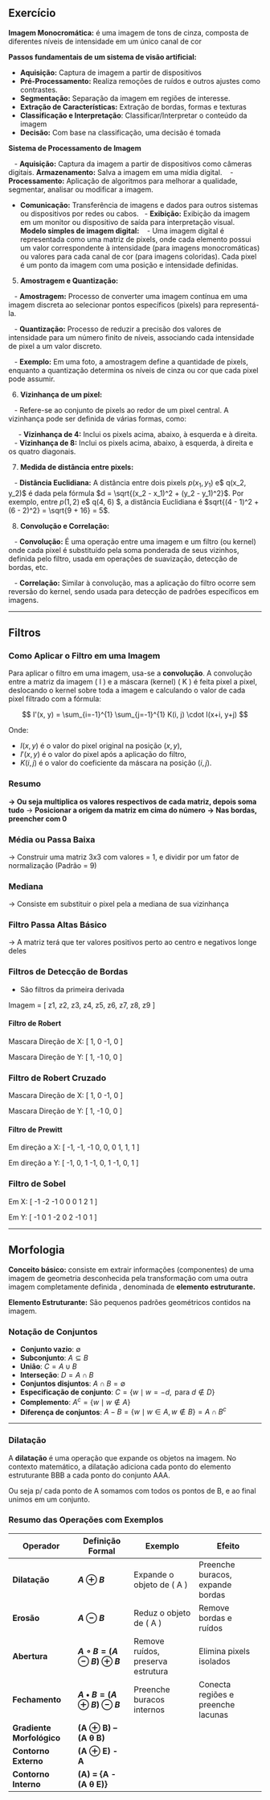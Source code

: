 
## Exercício

**Imagem Monocromática:** é uma imagem de tons de cinza, composta de diferentes níveis de intensidade em um único canal de cor

**Passos fundamentais de um sistema de visão artificial:**

- **Aquisição:** Captura de imagem a partir de dispositivos
- **Pré-Processamento:** Realiza remoções de ruídos e outros ajustes como contrastes.
- **Segmentação:** Separação da imagem em regiões de interesse.
- **Extração de Características:** Extração de bordas, formas e texturas
- **Classificação e Interpretação**: Classificar/Interpretar o conteúdo da imagem
- **Decisão:** Com base na classificação, uma decisão é tomada

**Sistema de Processamento de Imagem**

   - **Aquisição:** Captura da imagem a partir de dispositivos como câmeras digitais. **Armazenamento:** Salva a imagem em uma mídia digital.
   - **Processamento:** Aplicação de algoritmos para melhorar a qualidade, segmentar, analisar ou modificar a imagem.
   - **Comunicação:** Transferência de imagens e dados para outros sistemas ou dispositivos por redes ou cabos.
   - **Exibição:** Exibição da imagem em um monitor ou dispositivo de saída para interpretação visual.
   
 **Modelo simples de imagem digital:**
   - Uma imagem digital é representada como uma matriz de pixels, onde cada elemento possui um valor correspondente à intensidade (para imagens monocromáticas) ou valores para cada canal de cor (para imagens coloridas). Cada pixel é um ponto da imagem com uma posição e intensidade definidas.

5) **Amostragem e Quantização:**

   - **Amostragem:** Processo de converter uma imagem contínua em uma imagem discreta ao selecionar pontos específicos (pixels) para representá-la.

   - **Quantização:** Processo de reduzir a precisão dos valores de intensidade para um número finito de níveis, associando cada intensidade de pixel a um valor discreto.

   - **Exemplo:** Em uma foto, a amostragem define a quantidade de pixels, enquanto a quantização determina os níveis de cinza ou cor que cada pixel pode assumir.

6) **Vizinhança de um pixel:**

   - Refere-se ao conjunto de pixels ao redor de um pixel central. A vizinhança pode ser definida de várias formas, como:

     - **Vizinhança de 4:** Inclui os pixels acima, abaixo, à esquerda e à direita.
     - **Vizinhança de 8:** Inclui os pixels acima, abaixo, à esquerda, à direita e os quatro diagonais.

7) **Medida de distância entre pixels:**

   - **Distância Euclidiana:** A distância entre dois pixels $p(x_1, y_1)$ e$ q(x_2, y_2)$ é dada pela fórmula $d = \sqrt{(x_2 - x_1)^2 + (y_2 - y_1)^2}$. Por exemplo, entre $p(1, 2)$ e$ q(4, 6) $, a distância Euclidiana é $sqrt{(4 - 1)^2 + (6 - 2)^2} = \sqrt{9 + 16} = 5$.

8) **Convolução e Correlação:**

   - **Convolução:** É uma operação entre uma imagem e um filtro (ou kernel) onde cada pixel é substituído pela soma ponderada de seus vizinhos, definida pelo filtro, usada em operações de suavização, detecção de bordas, etc.

   - **Correlação:** Similar à convolução, mas a aplicação do filtro ocorre sem reversão do kernel, sendo usada para detecção de padrões específicos em imagens.

---






## Filtros

### Como Aplicar o Filtro em uma Imagem

Para aplicar o filtro em uma imagem, usa-se a **convolução**. A convolução entre a matriz da imagem \( I \) e a máscara (kernel) \( K \) é feita pixel a pixel, deslocando o kernel sobre toda a imagem e calculando o valor de cada pixel filtrado com a fórmula:

$$
I'(x, y) = \sum_{i=-1}^{1} \sum_{j=-1}^{1} K(i, j) \cdot I(x+i, y+j)
$$

Onde:
- $I(x, y)$ é o valor do pixel original na posição $(x, y)$,
- $I'(x, y)$ é o valor do pixel após a aplicação do filtro,
- $K(i, j)$ é o valor do coeficiente da máscara na posição $(i, j)$.

### Resumo 

**-> Ou seja multiplica os valores respectivos de cada matriz, depois soma tudo**
-> **Posicionar a origem da matriz em cima do número**
**-> Nas bordas, preencher com 0**

### Média ou Passa Baixa

-> Construir uma matriz 3x3 com valores = 1, e dividir por um fator de normalização (Padrão =  9)

### Mediana

-> Consiste em substituir o pixel pela a mediana de sua vizinhança

### Filtro Passa Altas Básico

-> A matriz terá que ter valores positivos perto ao centro e negativos longe deles

### Filtros de Detecção de Bordas

- São filtros da primeira derivada

Imagem = [
  z1, z2, z3,
 z4, z5, z6,
z7, z8, z9
]

#### Filtro de Robert

Mascara Direção de X: [
   1, 0
   -1, 0
]

Mascara Direção de Y: [
     1, -1
     0, 0
]

### Filtro de Robert Cruzado

Mascara Direção de X: [
   1, 0
   -1, 0
]

Mascara Direção de Y: [
     1, -1
     0, 0
]

#### Filtro de Prewitt

Em direção a X: [
  -1, -1, -1
  0, 0, 0
  1, 1, 1
]

Em direção a Y: [
   -1, 0, 1
   -1, 0, 1
   -1, 0, 1
]

### Filtro de Sobel

Em X: [
  -1 -2 -1
  0 0 0
  1 2 1
]

Em Y: [
  -1 0 1 
  -2 0 2
  -1 0 1
]








---

## Morfologia

**Conceito básico:** consiste em extrair informações (componentes) de uma
imagem de geometria desconhecida pela transformação com uma outra imagem
completamente definida , denominada de **elemento estruturante.**

**Elemento Estruturante:** São pequenos padrões geométricos contidos na
imagem.

### Notação de Conjuntos
- **Conjunto vazio**: $\emptyset$
- **Subconjunto**: $A \subseteq B$
- **União**: $C = A \cup B$
- **Interseção**: $D = A \cap B$
- **Conjuntos disjuntos**: $A \cap B = \emptyset$
- **Especificação de conjunto**: $C = \{ w \mid w = -d, \text{ para } d \notin D \}$
- **Complemento**: $A^c = \{ w \mid w \notin A \}$
- **Diferença de conjuntos**: $A - B = \{ w \mid w \in A, w \notin B \} = A \cap B^c$

---

### Dilatação

A **dilatação** é uma operação que expande os objetos na imagem. No contexto matemático, a dilatação adiciona cada ponto do elemento estruturante BBB a cada ponto do conjunto AAA.

Ou seja p/ cada ponto de A somamos com todos os pontos de B, e ao final unimos em um conjunto.

### Resumo das Operações com Exemplos

| Operador                  | Definição Formal                           | Exemplo                           | Efeito                             |
| ------------------------- | ------------------------------------------ | --------------------------------- | ---------------------------------- |
| **Dilatação**             | **$A \oplus B$**                           | Expande o objeto de \( A \)       | Preenche buracos, expande bordas   |
| **Erosão**                | **$A \ominus B$**                          | Reduz o objeto de \( A \)         | Remove bordas e ruídos             |
| **Abertura**              | **$A \circ B = (A \ominus B) \oplus B$**   | Remove ruídos, preserva estrutura | Elimina pixels isolados            |
| **Fechamento**            | **$A \bullet B = (A \oplus B) \ominus B$** | Preenche buracos internos         | Conecta regiões e preenche lacunas |
| **Gradiente Morfológico** | **(A ⊕ B) – (A θ B)**                      |                                   |                                    |
| **Contorno Externo**      | **(A ⊕ E) - A**                            |                                   |                                    |
| **Contorno Interno**      | **(A) = {A - (A θ E)}**                    |                                   |                                    |
